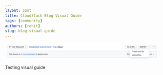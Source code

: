 ```yaml
---
layout: post
title: CloudStack Blog Visual Guide
tags: [community]
authors: [rohit]
slug: blog-visual-guide
---
```


![](branch-upload.png "Blog branch file upload")

Testing visual guide
